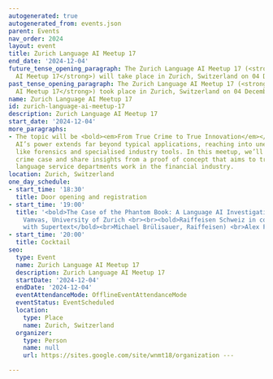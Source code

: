 ```yaml
---
autogenerated: true
autogenerated_from: events.json
parent: Events
nav_order: 2024
layout: event
title: Zurich Language AI Meetup 17
end_date: '2024-12-04'
future_tense_opening_paragraph: The Zurich Language AI Meetup 17 (<strong>Zurich Language
  AI Meetup 17</strong>) will take place in Zurich, Switzerland on 04 December, 2024.
past_tense_opening_paragraph: The Zurich Language AI Meetup 17 (<strong>Zurich Language
  AI Meetup 17</strong>) took place in Zurich, Switzerland on 04 December, 2024.
name: Zurich Language AI Meetup 17
id: zurich-language-ai-meetup-17
description: Zurich Language AI Meetup 17
start_date: '2024-12-04'
more_paragraphs:
- The topic will be <bold><em>From True Crime to True Innovation</em></bold>. <br>Language
  AI’s power extends far beyond typical applications, reaching into unexpected areas
  like forensics and specialised industry tools. In this meetup, we’ll look at a true
  crime case and share insights from a proof of concept that aims to transform how
  language service departments work in the financial industry.
location: Zurich, Switzerland
one_day_schedule:
- start_time: '18:30'
  title: Door opening and registration
- start_time: '19:00'
  title: '<bold>The Case of the Phantom Book: A Language AI Investigation</bold><br>Jannis
    Vamvas, University of Zurich <br><br><bold>Raiffeisen Schweiz in collaboration
    with Supertext</bold><br>Michael Brülisauer, Raiffeisen) <br>Alex Flückiger, Supertext'
- start_time: '20:00'
  title: Cocktail
seo:
  type: Event
  name: Zurich Language AI Meetup 17
  description: Zurich Language AI Meetup 17
  startDate: '2024-12-04'
  endDate: '2024-12-04'
  eventAttendanceMode: OfflineEventAttendanceMode
  eventStatus: EventScheduled
  location:
    type: Place
    name: Zurich, Switzerland
  organizer:
    type: Person
    name: null
    url: https://sites.google.com/site/wnmt18/organization ---

---
```


